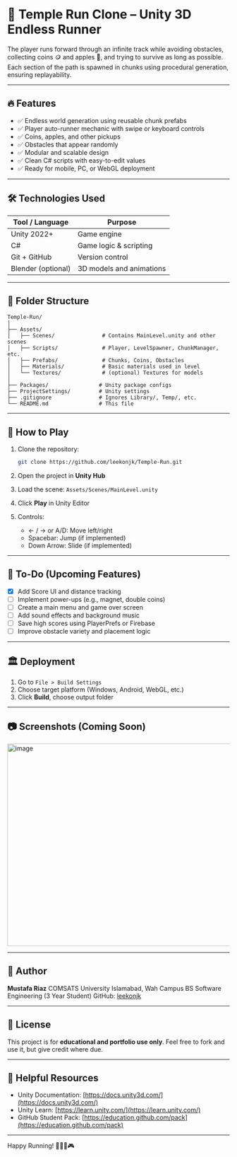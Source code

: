 # 🏃 Temple Run Clone – Unity 3D Endless Runner

The player runs forward through an infinite track while avoiding obstacles, collecting coins 🪙 and apples 🍎, and trying to survive as long as possible.
Each section of the path is spawned in chunks using procedural generation, ensuring replayability.

---

## 🔥 Features

* ✅ Endless world generation using reusable chunk prefabs
* ✅ Player auto-runner mechanic with swipe or keyboard controls
* ✅ Coins, apples, and other pickups
* ✅ Obstacles that appear randomly
* ✅ Modular and scalable design
* ✅ Clean C# scripts with easy-to-edit values
* ✅ Ready for mobile, PC, or WebGL deployment

---

## 🛠️ Technologies Used

| Tool / Language    | Purpose                  |
| ------------------ | ------------------------ |
| Unity 2022+        | Game engine              |
| C#                 | Game logic & scripting   |
| Git + GitHub       | Version control          |
| Blender (optional) | 3D models and animations |

---

## 📁 Folder Structure

```
Temple-Run/
│
├── Assets/
│   ├── Scenes/               # Contains MainLevel.unity and other scenes
│   ├── Scripts/              # Player, LevelSpawner, ChunkManager, etc.
│   ├── Prefabs/              # Chunks, Coins, Obstacles
│   ├── Materials/            # Basic materials used in level
│   └── Textures/             # (optional) Textures for models
│
├── Packages/                # Unity package configs
├── ProjectSettings/         # Unity settings
├── .gitignore               # Ignores Library/, Temp/, etc.
└── README.md                # This file
```

---

## 🚀 How to Play

1. Clone the repository:

   ```bash
   git clone https://github.com/leekonjk/Temple-Run.git
   ```
2. Open the project in **Unity Hub**
3. Load the scene: `Assets/Scenes/MainLevel.unity`
4. Click **Play** in Unity Editor
5. Controls:

   * ← / → or A/D: Move left/right
   * Spacebar: Jump (if implemented)
   * Down Arrow: Slide (if implemented)

---

## 💪 To-Do (Upcoming Features)

* [x] Add Score UI and distance tracking
* [ ] Implement power-ups (e.g., magnet, double coins)
* [ ] Create a main menu and game over screen
* [ ] Add sound effects and background music
* [ ] Save high scores using PlayerPrefs or Firebase
* [ ] Improve obstacle variety and placement logic

---

## 🏛️ Deployment

1. Go to `File > Build Settings`
2. Choose target platform (Windows, Android, WebGL, etc.)
3. Click **Build**, choose output folder

---

## 📷 Screenshots (Coming Soon)

<img width="852" height="458" alt="image" src="https://github.com/user-attachments/assets/096cff15-2991-4d7f-9aec-7c3cc80f4f9e" />


---

## 👋 Author

**Mustafa Riaz**
COMSATS University Islamabad, Wah Campus
BS Software Engineering (3 Year Student)
GitHub: [leekonjk](https://github.com/leekonjk)

---

## 📄 License

This project is for **educational and portfolio use only**.
Feel free to fork and use it, but give credit where due.

---

## 🔗 Helpful Resources

* Unity Documentation: [https://docs.unity3d.com/](https://docs.unity3d.com/)
* Unity Learn: [https://learn.unity.com/](https://learn.unity.com/)
* GitHub Student Pack: [https://education.github.com/pack](https://education.github.com/pack)

---

Happy Running! 🏃‍♂️🌿🎮
